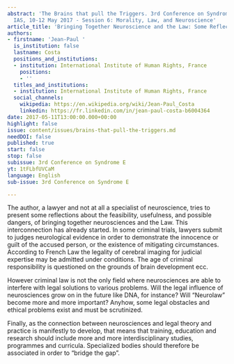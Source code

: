 ```yaml
---
abstract: 'The Brains that pull the Triggers. 3rd Conference on Syndrome E, Paris
  IAS, 10-12 May 2017 - Session 6: Morality, Law, and Neuroscience'
article_title: 'Bringing Together Neuroscience and the Law: Some Reflections'
authors:
- firstname: 'Jean-Paul '
  is_institution: false
  lastname: Costa
  positions_and_institutions:
  - institution: International Institute of Human Rights, France
    positions:
    - ''
  titles_and_institutions:
  - institution: International Institute of Human Rights, France
  social_channels:
    wikipedia: https://en.wikipedia.org/wiki/Jean-Paul_Costa
    linkedin: https://fr.linkedin.com/in/jean-paul-costa-b6004364
date: 2017-05-11T13:00:00.000+00:00
highlight: false
issue: content/issues/brains-that-pull-the-triggers.md
needDOI: false
published: true
start: false
stop: false
subissue: 3rd Conference on Syndrome E
yt: 1tFLbfUVCaM
language: English
sub-issue: 3rd Conference on Syndrome E

---
```

The author, a lawyer and not at all a specialist of neuroscience, tries to present some reflections about the feasibility, usefulness, and possible dangers, of bringing together neurosciences and the Law. This interconnection has already started. In some criminal trials, lawyers submit to judges neurological evidence in order to demonstrate the innocence or guilt of the accused person, or the existence of mitigating circumstances. According to French Law the legality of cerebral imaging for judicial expertise may be admitted under conditions. The age of criminal responsibility is questioned on the grounds of brain development ecc.

However criminal law is not the only field where neurosciences are able to interfere with legal solutions to various problems. Will the legal influence of neurosciences grow on in the future like DNA, for instance? Will “Neurolaw” become more and more important? Anyhow, some legal obstacles and ethical problems exist and must be scrutinized.

Finally, as the connection between neurosciences and legal theory and practice is manifestly to develop, that means that training, education and research should include more and more interdisciplinary studies, programmes and curricula. Specialized bodies should therefore be associated in order to “bridge the gap”.

<Youtube yt="1tFLbfUVCaM" caption="Bringing Together Neuroscience and the Law: Some Reflections" start="false" stop="false"></Youtube>